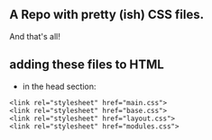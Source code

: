 ## A Repo with pretty (ish) CSS files.
And that's all!

## adding these files to HTML
- in the head section:
```
<link rel="stylesheet" href="main.css">
<link rel="stylesheet" href="base.css">
<link rel="stylesheet" href="layout.css">
<link rel="stylesheet" href="modules.css">
```
